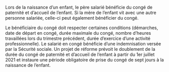 <p>
  <span id="brief">
Lors de la naissance d’un enfant, le père salarié bénéficie du congé de paternité et d’accueil de l’enfant. Si la mère de l’enfant vit avec une autre personne salariée, celle-ci peut également bénéficier du congé.</span>
</p>
<p>
Le bénéficiaire du congé doit respecter certaines conditions (démarches, date de départ en congé, durée maximale du congé, nombre d’heures travaillées lors du trimestre précédent, durée d’exercice d’une activité professionnelle). Le salarié en congé bénéficie d’une indemnisation versée par la Sécurité sociale. Un projet de réforme prévoit le doublement de la durée du congé de paternité et d’accueil de l’enfant à partir du 1er juillet 2021 et instaure une période obligatoire de prise du congé de sept jours à la naissance de l’enfant.
</p>


 